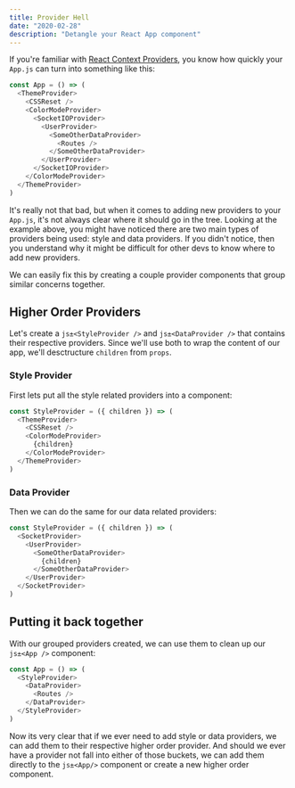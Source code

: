 ```yaml
---
title: Provider Hell
date: "2020-02-28"
description: "Detangle your React App component"
---
```


If you're familiar with [React Context Providers](https://reactjs.org/docs/context.html), you know how quickly your `App.js` can turn into something like this:

```js
const App = () => (
  <ThemeProvider>
    <CSSReset />
    <ColorModeProvider>
      <SocketIOProvider>
        <UserProvider>
          <SomeOtherDataProvider>
            <Routes />
          </SomeOtherDataProvider>
        </UserProvider>
      </SocketIOProvider>
    </ColorModeProvider>
  </ThemeProvider>
)
```

It's really not that bad, but when it comes to adding new providers to your `App.js`, it's not always clear where it should go in the tree. Looking at the example above, you might have noticed there are two main types of providers being used: style and data providers. If you didn't notice, then you understand why it might be difficult for other devs to know where to add new providers.

We can easily fix this by creating a couple provider components that group similar concerns together.

## Higher Order Providers

Let's create a `js±<StyleProvider />` and `js±<DataProvider />` that contains their respective providers. Since we'll use both to wrap the content of our app, we'll desctructure `children` from `props`.

### Style Provider

First lets put all the style related providers into a component:

```js
const StyleProvider = ({ children }) => (
  <ThemeProvider>
    <CSSReset />
    <ColorModeProvider>
      {children}
    </ColorModeProvider>
  </ThemeProvider>
)
```

### Data Provider

Then we can do the same for our data related providers:

```js
const StyleProvider = ({ children }) => (
  <SocketProvider>
    <UserProvider>
      <SomeOtherDataProvider>
        {children}
      </SomeOtherDataProvider>
    </UserProvider>
  </SocketProvider>
)
```

## Putting it back together

With our grouped providers created, we can use them to clean up our `js±<App />` component:

```js
const App = () => (
  <StyleProvider>
    <DataProvider>
      <Routes />
    </DataProvider>
  </StyleProvider>
)
```

Now its very clear that if we ever need to add style or data providers, we can add them to their respective higher order provider. And should we ever have a provider not fall into either of those buckets, we can add them directly to the `js±<App/>` component or create a new higher order component.
